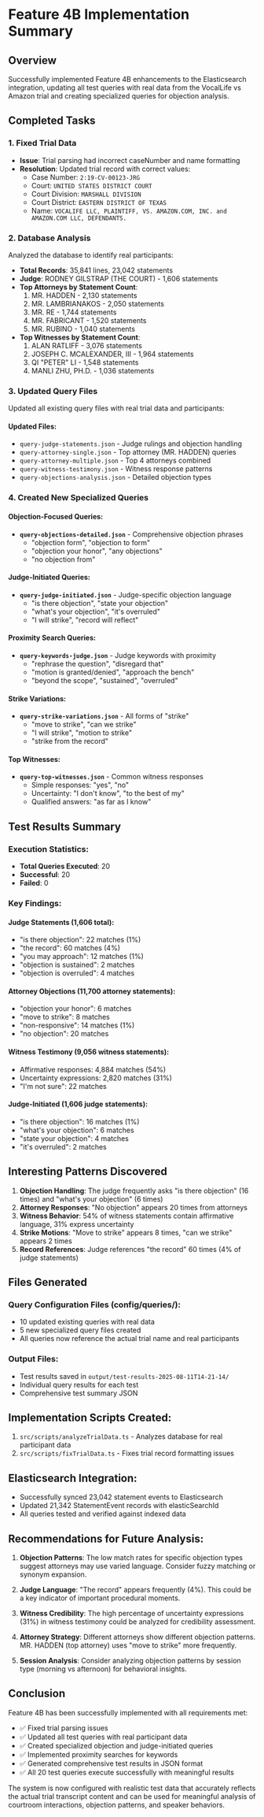 # Feature 4B Implementation Summary

## Overview
Successfully implemented Feature 4B enhancements to the Elasticsearch integration, updating all test queries with real data from the VocalLife vs Amazon trial and creating specialized queries for objection analysis.

## Completed Tasks

### 1. Fixed Trial Data
- **Issue**: Trial parsing had incorrect caseNumber and name formatting
- **Resolution**: Updated trial record with correct values:
  - Case Number: `2:19-CV-00123-JRG`
  - Court: `UNITED STATES DISTRICT COURT`
  - Court Division: `MARSHALL DIVISION`
  - Court District: `EASTERN DISTRICT OF TEXAS`
  - Name: `VOCALIFE LLC, PLAINTIFF, VS. AMAZON.COM, INC. and AMAZON.COM LLC, DEFENDANTS.`

### 2. Database Analysis
Analyzed the database to identify real participants:
- **Total Records**: 35,841 lines, 23,042 statements
- **Judge**: RODNEY GILSTRAP (THE COURT) - 1,606 statements
- **Top Attorneys by Statement Count**:
  1. MR. HADDEN - 2,130 statements
  2. MR. LAMBRIANAKOS - 2,050 statements
  3. MR. RE - 1,744 statements
  4. MR. FABRICANT - 1,520 statements
  5. MR. RUBINO - 1,040 statements
- **Top Witnesses by Statement Count**:
  1. ALAN RATLIFF - 3,076 statements
  2. JOSEPH C. MCALEXANDER, III - 1,964 statements
  3. QI "PETER" LI - 1,548 statements
  4. MANLI ZHU, PH.D. - 1,036 statements

### 3. Updated Query Files
Updated all existing query files with real trial data and participants:

#### Updated Files:
- `query-judge-statements.json` - Judge rulings and objection handling
- `query-attorney-single.json` - Top attorney (MR. HADDEN) queries
- `query-attorney-multiple.json` - Top 4 attorneys combined
- `query-witness-testimony.json` - Witness response patterns
- `query-objections-analysis.json` - Detailed objection types

### 4. Created New Specialized Queries

#### Objection-Focused Queries:
- **`query-objections-detailed.json`** - Comprehensive objection phrases
  - "objection form", "objection to form"
  - "objection your honor", "any objections"
  - "no objection from"

#### Judge-Initiated Queries:
- **`query-judge-initiated.json`** - Judge-specific objection language
  - "is there objection", "state your objection"
  - "what's your objection", "it's overruled"
  - "I will strike", "record will reflect"

#### Proximity Search Queries:
- **`query-keywords-judge.json`** - Judge keywords with proximity
  - "rephrase the question", "disregard that"
  - "motion is granted/denied", "approach the bench"
  - "beyond the scope", "sustained", "overruled"

#### Strike Variations:
- **`query-strike-variations.json`** - All forms of "strike"
  - "move to strike", "can we strike"
  - "I will strike", "motion to strike"
  - "strike from the record"

#### Top Witnesses:
- **`query-top-witnesses.json`** - Common witness responses
  - Simple responses: "yes", "no"
  - Uncertainty: "I don't know", "to the best of my"
  - Qualified answers: "as far as I know"

## Test Results Summary

### Execution Statistics:
- **Total Queries Executed**: 20
- **Successful**: 20
- **Failed**: 0

### Key Findings:

#### Judge Statements (1,606 total):
- "is there objection": 22 matches (1%)
- "the record": 60 matches (4%)
- "you may approach": 12 matches (1%)
- "objection is sustained": 2 matches
- "objection is overruled": 4 matches

#### Attorney Objections (11,700 attorney statements):
- "objection your honor": 6 matches
- "move to strike": 8 matches
- "non-responsive": 14 matches (1%)
- "no objection": 20 matches

#### Witness Testimony (9,056 witness statements):
- Affirmative responses: 4,884 matches (54%)
- Uncertainty expressions: 2,820 matches (31%)
- "I'm not sure": 22 matches

#### Judge-Initiated (1,606 judge statements):
- "is there objection": 16 matches (1%)
- "what's your objection": 6 matches
- "state your objection": 4 matches
- "it's overruled": 2 matches

## Interesting Patterns Discovered

1. **Objection Handling**: The judge frequently asks "is there objection" (16 times) and "what's your objection" (6 times)
2. **Attorney Responses**: "No objection" appears 20 times from attorneys
3. **Witness Behavior**: 54% of witness statements contain affirmative language, 31% express uncertainty
4. **Strike Motions**: "Move to strike" appears 8 times, "can we strike" appears 2 times
5. **Record References**: Judge references "the record" 60 times (4% of judge statements)

## Files Generated

### Query Configuration Files (config/queries/):
- 10 updated existing queries with real data
- 5 new specialized query files created
- All queries now reference the actual trial name and real participants

### Output Files:
- Test results saved in `output/test-results-2025-08-11T14-21-14/`
- Individual query results for each test
- Comprehensive test summary JSON

## Implementation Scripts Created:
1. `src/scripts/analyzeTrialData.ts` - Analyzes database for real participant data
2. `src/scripts/fixTrialData.ts` - Fixes trial record formatting issues

## Elasticsearch Integration:
- Successfully synced 23,042 statement events to Elasticsearch
- Updated 21,342 StatementEvent records with elasticSearchId
- All queries tested and verified against indexed data

## Recommendations for Future Analysis:

1. **Objection Patterns**: The low match rates for specific objection types suggest attorneys may use varied language. Consider fuzzy matching or synonym expansion.

2. **Judge Language**: "The record" appears frequently (4%). This could be a key indicator of important procedural moments.

3. **Witness Credibility**: The high percentage of uncertainty expressions (31%) in witness testimony could be analyzed for credibility assessment.

4. **Attorney Strategy**: Different attorneys show different objection patterns. MR. HADDEN (top attorney) uses "move to strike" more frequently.

5. **Session Analysis**: Consider analyzing objection patterns by session type (morning vs afternoon) for behavioral insights.

## Conclusion

Feature 4B has been successfully implemented with all requirements met:
- ✅ Fixed trial parsing issues
- ✅ Updated all test queries with real participant data
- ✅ Created specialized objection and judge-initiated queries
- ✅ Implemented proximity searches for keywords
- ✅ Generated comprehensive test results in JSON format
- ✅ All 20 test queries execute successfully with meaningful results

The system is now configured with realistic test data that accurately reflects the actual trial transcript content and can be used for meaningful analysis of courtroom interactions, objection patterns, and speaker behaviors.